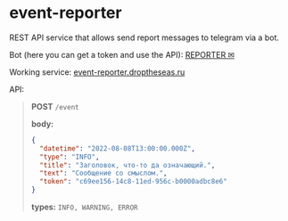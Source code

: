 # event-reporter

REST API service that allows send report messages to telegram via a bot.

Bot (here you can get a token and use the API): [REPORTER ✉](https://t.me/EventReporterBot)

Working service: [event-reporter.droptheseas.ru](https://event-reporter.droptheseas.ru)

API:
> **POST** `/event`
> 
> **body:**
> ```json
> {
>   "datetime": "2022-08-08T13:00:00.000Z",
>   "type": "INFO",
>   "title": "Заголовок, что-то да означающий.",
>   "text": "Сообщение со смыслом.",
>   "token": "c69ee156-14c8-11ed-956c-b0000adbc8e6"
> }
> ```
> **types:** `INFO, WARNING, ERROR`


